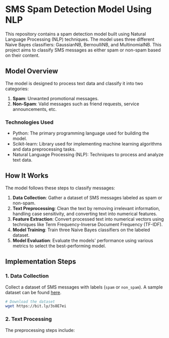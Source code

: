 # SMS Spam Detection Model Using NLP

This repository contains a spam detection model built using Natural Language Processing (NLP) techniques. The model uses three different Naive Bayes classifiers: GaussianNB, BernoulliNB, and MultinomialNB. This project aims to classify SMS messages as either spam or non-spam based on their content.

## Model Overview

The model is designed to process text data and classify it into two categories:
1. **Spam**: Unwanted promotional messages.
2. **Non-Spam**: Valid messages such as friend requests, service announcements, etc.

### Technologies Used
- Python: The primary programming language used for building the model.
- Scikit-learn: Library used for implementing machine learning algorithms and data preprocessing tasks.
- Natural Language Processing (NLP): Techniques to process and analyze text data.

## How It Works

The model follows these steps to classify messages:
1. **Data Collection**: Gather a dataset of SMS messages labeled as spam or non-spam.
2. **Text Preprocessing**: Clean the text by removing irrelevant information, handling case sensitivity, and converting text into numerical features.
3. **Feature Extraction**: Convert processed text into numerical vectors using techniques like Term Frequency-Inverse Document Frequency (TF-IDF).
4. **Model Training**: Train three Naive Bayes classifiers on the labeled dataset.
5. **Model Evaluation**: Evaluate the models' performance using various metrics to select the best-performing model.

## Implementation Steps

### 1. Data Collection
Collect a dataset of SMS messages with labels (`spam` or `non_spam`). A sample dataset can be found [here](https://bit.ly/3s8E7ei).

```bash
# Download the dataset
wget https://bit.ly/3s8E7ei
```

### 2. Text Processing
The preprocessing steps include:

